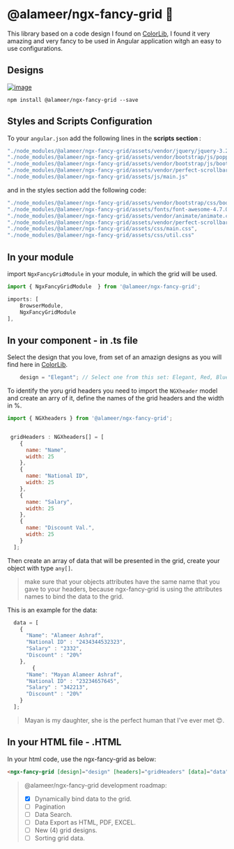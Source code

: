 # @alameer/ngx-fancy-grid 🎉

This library based on a code design I found on [ColorLib](https://colorlib.com/etc/tb/Table_Fixed_Header/index.html), I found it very amazing and very fancy to be used in Angular application witgh an easy to use configurations.

## Designs
<a href="https://ibb.co/BHpJV2H"><img src="https://i.ibb.co/wZkqNhZ/image.png" alt="image" border="0"></a>


`npm install @alameer/ngx-fancy-grid --save`

## Styles and Scripts Configuration

To your `angular.json` add the following lines in the <strong> scripts section </strong>:

```JavaScript
"./node_modules/@alameer/ngx-fancy-grid/assets/vendor/jquery/jquery-3.2.1.min.js",
"./node_modules/@alameer/ngx-fancy-grid/assets/vendor/bootstrap/js/popper.min.js",
"./node_modules/@alameer/ngx-fancy-grid/assets/vendor/bootstrap/js/bootstrap.min.js",
"./node_modules/@alameer/ngx-fancy-grid/assets/vendor/perfect-scrollbar/perfect-scrollbar.min.js",
"./node_modules/@alameer/ngx-fancy-grid/assets/js/main.js"
```

and in the styles section add the following code: 


```JavaScript
"./node_modules/@alameer/ngx-fancy-grid/assets/vendor/bootstrap/css/bootstrap.min.css",
"./node_modules/@alameer/ngx-fancy-grid/assets/fonts/font-awesome-4.7.0/css/font-awesome.min.css",
"./node_modules/@alameer/ngx-fancy-grid/assets/vendor/animate/animate.css",
"./node_modules/@alameer/ngx-fancy-grid/assets/vendor/perfect-scrollbar/perfect-scrollbar.css",
"./node_modules/@alameer/ngx-fancy-grid/assets/css/main.css",
"./node_modules/@alameer/ngx-fancy-grid/assets/css/util.css"
```


## In your module
import `NgxFancyGridModule` in your module, in which the grid will be used.

```JavaScript
import { NgxFancyGridModule  } from '@alameer/ngx-fancy-grid';
```

```JavaScript
imports: [
    BrowserModule,
    NgxFancyGridModule
],
```

## In your component - in .ts file
Select the design that you love, from set of an amazign designs as you will find here in [ColorLib](https://colorlib.com/etc/tb/Table_Fixed_Header/index.html).

```JavaScript 
    design = "Elegant"; // Select one from this set: Elegant, Red, Blue, Hacker, Hover 
```

To identify the yoru grid headers you need to import the `NGXheader` model and create an arry of it, define the names of the grid headers and the width in %.


```JavaScript
import { NGXheaders } from '@alameer/ngx-fancy-grid';


 gridHeaders : NGXheaders[] = [
    {
      name: "Name",
      width: 25
    },
    {
      name: "National ID",
      width: 25
    },
    {
      name: "Salary",
      width: 25
    },
    {
      name: "Discount Val.",
      width: 25
    }
  ];
``` 

Then create an array of data that will be presented in the grid, create your object with type `any[]`.

> make sure that your objects attributes have the same name that you gave to your headers, because ngx-fancy-grid is using the attributes names to bind the data to the grid.

This is an example for the data:

```JavaScript
  data = [
    {
      "Name": "Alameer Ashraf",
      "National ID" : "2434344532323",
      "Salary" : "2332",
      "Discount" : "20%"
    },
        {
      "Name": "Mayan Alameer Ashraf",
      "National ID" : "23234657645",
      "Salary" : "342213",
      "Discount" : "20%"
    }
  ];
```

> Mayan is my daughter, she is the perfect human that I've ever met 😍. 

## In your HTML file - .HTML 
In your html code, use the ngx-fancy-grid as below:

```HTML
<ngx-fancy-grid [design]="design" [headers]="gridHeaders" [data]="data"></ngx-fancy-grid>
```


> @alameer/ngx-fancy-grid development roadmap:
> - [X] Dynamically bind data to the grid.
> - [ ] Pagination 
> - [ ] Data Search.
> - [ ] Data Export as HTML, PDF, EXCEL.
> - [ ] New (4) grid designs.
> - [ ] Sorting grid data. 
